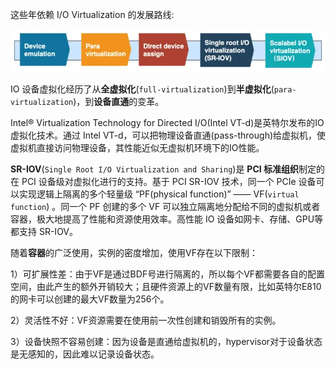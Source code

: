 
这些年依赖 I/O Virtualization 的发展路线:

![2023-02-28-13-27-43.png](./images/2023-02-28-13-27-43.png)

IO 设备虚拟化经历了从**全虚拟化**(`full-virtualization`)到**半虚拟化**(`para-virtualization`)，到**设备直通**的变革。

Intel® Virtualization Technology for Directed I/O(Intel VT-d)是英特尔发布的IO虚拟化技术。通过 Intel VT-d，可以把物理设备直通(pass-through)给虚拟机，使虚拟机直接访问物理设备，其性能近似无虚拟机环境下的IO性能。

**SR-IOV**(`Single Root I/O Virtualization and Sharing`)是 **PCI 标准组织**制定的在 PCI 设备级对虚拟化进行的支持。基于 PCI SR-IOV 技术，同一个 PCIe 设备可以实现逻辑上隔离的多个轻量级 “PF(physical function)” —— VF(`virtual function`) 。同一个 PF 创建的多个 VF 可以独立隔离地分配给不同的虚拟机或者容器，极大地提高了性能和资源使用效率。高性能 IO 设备如网卡、存储、GPU等都支持 SR-IOV。

随着**容器**的广泛使用，实例的密度增加，使用VF存在以下限制：

1）可扩展性差：由于VF是通过BDF号进行隔离的，所以每个VF都需要各自的配置空间，由此产生的额外开销较大；且硬件资源上的VF数量有限，比如英特尔E810的网卡可以创建的最大VF数量为256个。

2）灵活性不好：VF资源需要在使用前一次性创建和销毁所有的实例。

3）设备快照不容易创建：因为设备是直通给虚拟机的，hypervisor对于设备状态是无感知的，因此难以记录设备状态。





